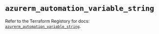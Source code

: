 # `azurerm_automation_variable_string`

Refer to the Terraform Registory for docs: [`azurerm_automation_variable_string`](https://registry.terraform.io/providers/hashicorp/azurerm/3.56.0/docs/resources/automation_variable_string).

